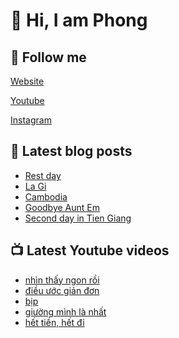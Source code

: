 # 👋 Hi, I am Phong

## 🔗 Follow me

[Website](https://phongever.xyz "Website")

[Youtube](https://www.youtube.com/@phongever "Youtube")

[Instagram](https://www.instagram.com/phongever "Instagram")

## 📝 Latest blog posts

<!-- BLOG-POST-LIST:START -->
- [Rest day](https://phongever.xyz/blog/rest-day/)
- [La Gi](https://phongever.xyz/blog/la-gi/)
- [Cambodia](https://phongever.xyz/blog/cambodia/)
- [Goodbye Aunt Em](https://phongever.xyz/blog/goodbye-aunt-em/)
- [Second day in Tien Giang](https://phongever.xyz/blog/second-day-in-tien-giang/)
<!-- BLOG-POST-LIST:END -->

## 📺 Latest Youtube videos

<!-- YOUTUBE-VIDEO-LIST:START -->
- [nhìn thấy ngon rồi](https://www.youtube.com/shorts/Xytdr5Lfc8E)
- [điều ước giản đơn](https://www.youtube.com/shorts/sL-P6wLglp4)
- [bịp](https://www.youtube.com/shorts/zyWX4nytu4M)
- [giường mình là nhất](https://www.youtube.com/shorts/TXukOeGNMzs)
- [hết tiền, hết đi](https://www.youtube.com/shorts/GIPPeBtra1g)
<!-- YOUTUBE-VIDEO-LIST:END -->
